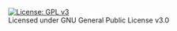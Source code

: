 [![License: GPL v3](https://img.shields.io/badge/License-GPLv3-blue.svg)](https://www.gnu.org/licenses/gpl-3.0)\
Licensed under GNU General Public License v3.0
